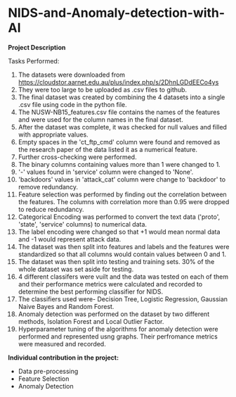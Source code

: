 # NIDS-and-Anomaly-detection-with-AI

**Project Description**

Tasks Performed:
1) The datasets were downloaded from https://cloudstor.aarnet.edu.au/plus/index.php/s/2DhnLGDdEECo4ys 
2) They were too large to be uploaded as .csv files to github. 
3) The final dataset was created by combining the 4 datasets into a single .csv file using code in the python file.
4) The NUSW-NB15_features.csv file contains the names of the features and were used for the column names in the final dataset.
5) After the dataset was complete, it was checked for null values and filled with appropriate values.
6) Empty spaces in the 'ct_ftp_cmd' column were found and removed as the research paper of the data listed it as a numerical feature.
7) Further cross-checking were performed.
8) The binary columns containing values more than 1 were changed to 1.
9) '-' values found in 'service' column were changed to 'None'.
10) 'backdoors' values in 'attack_cat' column were change to 'backdoor' to remove redundancy.
11) Feature selection was performed by finding out the correlation between the features. The columns with correlation more than 0.95 were dropped to reduce redundancy.
12) Categorical Encoding was performed to convert the text data ('proto', 'state', 'service' columns) to numerical data.
14) The label encoding were changed so that +1 would mean normal data and -1 would represent attack data.
15) The dataset was then split into features and labels and the features were standardized so that all columns would contain values between 0 and 1.
16) The dataset was then split into testing and training sets. 30% of the whole dataset was set aside for testing.
17) 4 different classifers were vuilt and the data was tested on each of them and their performance metrics were calculated and recorded to determine the best performing classifier for NIDS.
18) The classifiers used were- Decision Tree, Logistic Regression, Gaussian Naive Bayes and Random Forest.
19) Anomaly detection was performed on the dataset by two different methods, Isolation Forest and Local Outlier Factor. 
20) Hyperparameter tuning of the algorithms for anomaly detection were performed and represented usng graphs. Their perfromance metrics were measured and recorded.

**Individual contribution in the project:**
- Data pre-processing
- Feature Selection
- Anomaly Detection

